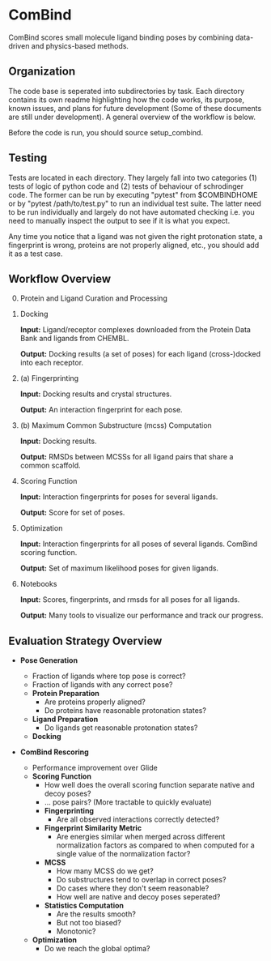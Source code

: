 # ComBind

ComBind scores small molecule ligand binding poses
by combining data-driven and physics-based methods.

## Organization

The code base is seperated into subdirectories by task.
Each directory contains its own readme highlighting
how the code works, its purpose, known issues, and plans
for future development (Some of these documents
are still under development). A general overview of the
workflow is below.

Before the code is run, you should source setup_combind.

## Testing

Tests are located in each directory. They largely fall into two categories
(1) tests of logic of python code and (2) tests of behaviour of schrodinger
code. The former can be run by executing "pytest" from $COMBINDHOME or by
"pytest /path/to/test.py" to run an individual test suite. The latter need
to be run individually and largely do not have automated checking i.e. you
need to manually inspect the output to see if it is what you expect.

Any time you notice that a ligand was not given the right protonation state,
a fingerprint is wrong, proteins are not properly aligned, etc., you should add it
as a test case.

## Workflow Overview

0. Protein and Ligand Curation and Processing

1. Docking
   
   __Input:__ Ligand/receptor complexes downloaded from the Protein Data Bank and ligands from CHEMBL.
   
   __Output:__ Docking results (a set of poses) for each ligand (cross-)docked into each receptor.

2. (a) Fingerprinting
   
   __Input:__ Docking results and crystal structures.
   
   __Output:__ An interaction fingerprint for each pose.

2. (b) Maximum Common Substructure (mcss) Computation

   __Input:__ Docking results.
   
   __Output:__ RMSDs between MCSSs for all ligand pairs that share a common scaffold.

3. Scoring Function
   
   __Input:__ Interaction fingerprints for poses for several ligands.
   
   __Output:__ Score for set of poses.

4. Optimization

   __Input:__ Interaction fingerprints for all poses of several ligands. ComBind scoring function.
   
   __Output:__ Set of maximum likelihood poses for given ligands.

5. Notebooks
   
   __Input:__ Scores, fingerprints, and rmsds for all poses for all ligands.
   
   __Output:__ Many tools to visualize our performance and track our progress.


## Evaluation Strategy Overview

- __Pose Generation__
  * Fraction of ligands where top pose is correct?
  * Fraction of ligands with any correct pose?
  - __Protein Preparation__
    * Are proteins properly aligned?
    * Do proteins have reasonable protonation states?
  - __Ligand Preparation__
    * Do ligands get reasonable protonation states?
  - __Docking__

- __ComBind Rescoring__
  * Performance improvement over Glide
  - __Scoring Function__
    * How well does the overall scoring function separate native and decoy poses?
    * ... pose pairs? (More tractable to quickly evaluate)
    - __Fingerprinting__
      * Are all observed interactions correctly detected?
    - __Fingerprint Similarity Metric__
      * Are energies similar when merged across different normalization factors
        as compared to when computed for a single value of the normalization factor?
    - __MCSS__
      * How many MCSS do we get?
      * Do substructures tend to overlap in correct poses?
      * Do cases where they don't seem reasonable?
      * How well are native and decoy poses seperated?
    - __Statistics Computation__
      * Are the results smooth?
      * But not too biased?
      * Monotonic?
  - __Optimization__
    * Do we reach the global optima?
